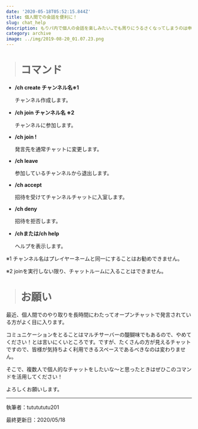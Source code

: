 ```yaml
---
date: '2020-05-18T05:52:15.844Z'
title: 個人間での会話を便利に！
slug: chat_help
description: もりパ内で個人の会話を楽しみたい…でも周りにうるさくなってしまうのは申し訳ない…そんな時に便利なコマンドを紹介します！
category: archive
image: ../img/2019-08-20_01.07.23.png
---
```

> # **コマンド**

* **/ch create チャンネル名※1**  

  チャンネル作成します。
* **/ch join チャンネル名  ※2**

  チャンネルに参加します。
* **/ch join !**  

  発言先を通常チャットに変更します。
* **/ch leave**

  参加しているチャンネルから退出します。
* **/ch accept** 

  招待を受けてチャンネルチャットに入室します。
* **/ch deny**

  招待を拒否します。
* **/chまたは/ch help** 

  ヘルプを表示します。

※1 チャンネル名はプレイヤーネームと同一にすることはお勧めできません。 

※2 joinを実行しない限り、チャットルームに入ることはできません。

> # **お願い**

最近、個人間でのやり取りを長時間にわたってオープンチャットで発言されている方がよく目に入ります。

コミュニケーションをとることはマルチサーバーの醍醐味でもあるので、やめてください！とは言いにくいところです。ですが、たくさんの方が見えるチャットですので、皆様が気持ちよく利用できるスペースであるべきなのは変わりません。

そこで、複数人で個人的なチャットをしたいな～と思ったときはぜひこのコマンドを活用してください！

よろしくお願いします。

- - -

執筆者：tututututu201

最終更新日：2020/05/18
